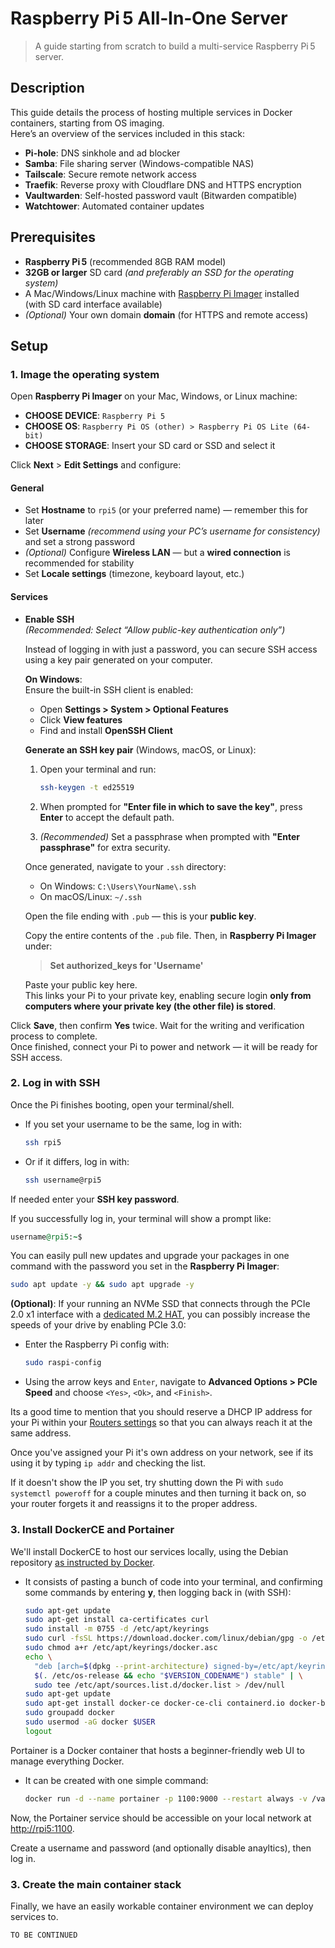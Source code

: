 # Raspberry Pi 5 All‑In‑One Server

> A guide starting from scratch to build a multi-service Raspberry Pi 5 server.

## Description

This guide details the process of hosting multiple services in Docker containers, starting from OS imaging.  
Here’s an overview of the services included in this stack:

- **Pi-hole**: DNS sinkhole and ad blocker  
- **Samba**: File sharing server (Windows-compatible NAS)  
- **Tailscale**: Secure remote network access  
- **Traefik**: Reverse proxy with Cloudflare DNS and HTTPS encryption  
- **Vaultwarden**: Self-hosted password vault (Bitwarden compatible)  
- **Watchtower**: Automated container updates  

## Prerequisites

- **Raspberry Pi 5** (recommended 8GB RAM model)
- **32GB or larger** SD card *(and preferably an SSD for the operating system)*  
- A Mac/Windows/Linux machine with [Raspberry Pi Imager](https://www.raspberrypi.com/software/) installed  
  (with SD card interface available)  
- *(Optional)* Your own domain **domain** (for HTTPS and remote access)

## Setup

### 1. Image the operating system

Open **Raspberry Pi Imager** on your Mac, Windows, or Linux machine:

- **CHOOSE DEVICE**: `Raspberry Pi 5`
- **CHOOSE OS**: `Raspberry Pi OS (other) > Raspberry Pi OS Lite (64-bit)`
- **CHOOSE STORAGE**: Insert your SD card or SSD and select it

Click **Next** > **Edit Settings** and configure:

#### General
- Set **Hostname** to `rpi5` (or your preferred name) — remember this for later
- Set **Username** *(recommend using your PC’s username for consistency)* and set a strong password
- *(Optional)* Configure **Wireless LAN** — but a **wired connection** is recommended for stability
- Set **Locale settings** (timezone, keyboard layout, etc.)

#### Services
- **Enable SSH**  
  *(Recommended: Select “Allow public-key authentication only”)*

  Instead of logging in with just a password, you can secure SSH access using a key pair generated on your computer.

  **On Windows**:  
  Ensure the built-in SSH client is enabled:  
  - Open **Settings > System > Optional Features**
  - Click **View features**
  - Find and install **OpenSSH Client**

  **Generate an SSH key pair** (Windows, macOS, or Linux):
  1. Open your terminal and run:
     
     ```bash
     ssh-keygen -t ed25519
     ```
  2. When prompted for **"Enter file in which to save the key"**, press **Enter** to accept the default path.
  3. *(Recommended)* Set a passphrase when prompted with **"Enter passphrase"** for extra security.

  Once generated, navigate to your `.ssh` directory:  
  - On Windows: `C:\Users\YourName\.ssh`  
  - On macOS/Linux: `~/.ssh`  

  Open the file ending with `.pub` — this is your **public key**.

  Copy the entire contents of the `.pub` file. Then, in **Raspberry Pi Imager** under:  
  > **Set authorized_keys for 'Username'**

  Paste your public key here.  
  This links your Pi to your private key, enabling secure login **only from computers where your private key (the other file) is stored**.

Click **Save**, then confirm **Yes** twice. Wait for the writing and verification process to complete.  
Once finished, connect your Pi to power and network — it will be ready for SSH access.

### 2. Log in with SSH

Once the Pi finishes booting, open your terminal/shell.

- If you set your username to be the same, log in with:
  
  ```bash
  ssh rpi5
  ```

- Or if it differs, log in with:

  ```bash
  ssh username@rpi5
  ```

If needed enter your **SSH key password**.

If you successfully log in, your terminal will show a prompt like:

  ```ruby
  username@rpi5:~$
  ```

You can easily pull new updates and upgrade your packages in one command with the password you set in the **Raspberry Pi Imager**:

  ```bash
  sudo apt update -y && sudo apt upgrade -y
  ```

**(Optional)**: If your running an NVMe SSD that connects through the PCIe 2.0 x1 interface with a [dedicated M.2 HAT](https://www.microcenter.com/product/671943/5), you can possibly increase the speeds of your drive by enabling PCIe 3.0:

  - Enter the Raspberry Pi config with:

      ```bash
      sudo raspi-config
      ```

  - Using the arrow keys and ```Enter```, navigate to **Advanced Options > PCIe Speed** and choose ```<Yes>```, ```<Ok>```, and ```<Finish>```.

Its a good time to mention that you should reserve a DHCP IP address for your Pi within your [Routers settings](http://192.168.86.1/) so that you can always reach it at the same address.

Once you've assigned your Pi it's own address on your network, see if its using it by typing ```ip addr``` and checking the list.

If it doesn't show the IP you set, try shutting down the Pi with ```sudo systemctl poweroff``` for a couple minutes and then turning it back on, so your router forgets it and reassigns it to the proper address.

### 3. Install DockerCE and Portainer

We'll install DockerCE to host our services locally, using the Debian repository [as instructed by Docker](https://docs.docker.com/engine/install/debian/).

- It consists of pasting a bunch of code into your terminal, and confirming some commands by entering **y**, then logging back in (with SSH):

  ```bash
  sudo apt-get update
  sudo apt-get install ca-certificates curl
  sudo install -m 0755 -d /etc/apt/keyrings
  sudo curl -fsSL https://download.docker.com/linux/debian/gpg -o /etc/apt/keyrings/docker.asc
  sudo chmod a+r /etc/apt/keyrings/docker.asc
  echo \
    "deb [arch=$(dpkg --print-architecture) signed-by=/etc/apt/keyrings/docker.asc] https://download.docker.com/linux/debian \
    $(. /etc/os-release && echo "$VERSION_CODENAME") stable" | \
    sudo tee /etc/apt/sources.list.d/docker.list > /dev/null
  sudo apt-get update
  sudo apt-get install docker-ce docker-ce-cli containerd.io docker-buildx-plugin docker-compose-plugin
  sudo groupadd docker
  sudo usermod -aG docker $USER
  logout
  ```
Portainer is a Docker container that hosts a beginner-friendly web UI to manage everything Docker.

- It can be created with one simple command:

  ```bash
  docker run -d --name portainer -p 1100:9000 --restart always -v /var/run/docker.sock:/var/run/docker.sock -v portainer:/data portainer/portainer-ce:lts
  ```

Now, the Portainer service should be accessible on your local network at [http://rpi5:1100](http://rpi5:1100).

Create a username and password (and optionally disable anayltics), then log in. 

### 3. Create the main container stack

Finally, we have an easily workable container environment we can deploy services to.

```TO BE CONTINUED ```
